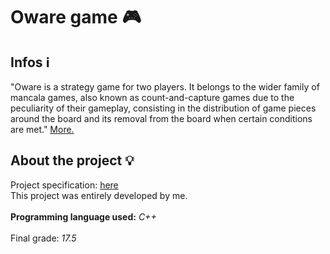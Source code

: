 # Oware game :video_game:
## Infos :information_source:
"Oware is a strategy game for two players. It belongs to the wider family of mancala games, also known as count-and-capture games due to the peculiarity of their gameplay, consisting in the distribution of game pieces around the board and its removal from the board when certain conditions are met."
<a href="http://www.joansala.com/auale/rules/en/">More.</a><br>

## About the project :bulb:
Project specification: <a href="https://github.com/TiagoCaldaSilva/FEUP-PROG/blob/master/Projetos/1_PROJETO-OWARE%20GAME/PROG_1_PROJECT/PROG_2019-2020_Trabalho1-v02_EN.pdf">here</a>
<br>
This project was entirely developed by me.
<br><br>
<strong>Programming language used:</strong> <em>C++</em>
<br><br>
Final grade: <em>17.5</em>
